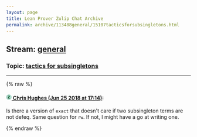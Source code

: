 ```yaml
---
layout: page
title: Lean Prover Zulip Chat Archive 
permalink: archive/113488general/15107tacticsforsubsingletons.html
---
```


## Stream: [general](index.html)
### Topic: [tactics for subsingletons](15107tacticsforsubsingletons.html)

---


{% raw %}
#### [![Click to go to Zulip](../../assets/img/zulip2.png) Chris Hughes (Jun 25 2018 at 17:14)](https://leanprover.zulipchat.com/#narrow/stream/113488-general/topic/tactics%20for%20subsingletons/near/128604841):
Is there a version of `exact` that doesn't care if two subsingleton terms are not defeq. Same question for `rw`. If not, I might have a go at writing one.


{% endraw %}
